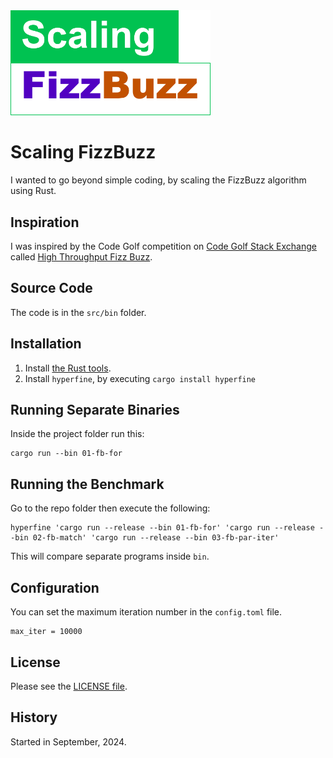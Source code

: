 <img src="docs/logo.svg" width="320"/>

# Scaling FizzBuzz

I wanted to go beyond simple coding, by scaling the FizzBuzz algorithm using Rust.

## Inspiration

I was inspired by the Code Golf competition on [Code Golf Stack Exchange](https://codegolf.stackexchange.com/) called [High Throughput Fizz Buzz](https://codegolf.stackexchange.com/questions/215216/high-throughput-fizz-buzz/).

## Source Code

The code is in the `src/bin` folder.

## Installation

1. Install [the Rust tools](https://www.rust-lang.org/tools/install).
1. Install `hyperfine`, by executing `cargo install hyperfine`

## Running Separate Binaries

Inside the project folder run this:

```
cargo run --bin 01-fb-for
```

## Running the Benchmark

Go to the repo folder then execute the following:

```
hyperfine 'cargo run --release --bin 01-fb-for' 'cargo run --release --bin 02-fb-match' 'cargo run --release --bin 03-fb-par-iter'
```

This will compare separate programs inside `bin`.

## Configuration

You can set the maximum iteration number in the `config.toml` file.

```
max_iter = 10000
```

## License

Please see the [LICENSE file](LICENSE).

## History

Started in September, 2024.
